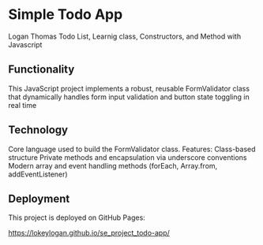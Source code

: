# Simple Todo App

Logan Thomas Todo List, Learnig class, Constructors, and Method with Javascript

## Functionality

This JavaScript project implements a robust, reusable FormValidator class that dynamically handles form input validation and button state toggling in real time

## Technology

Core language used to build the FormValidator class.
Features:
Class-based structure
Private methods and encapsulation via underscore conventions
Modern array and event handling methods (forEach, Array.from, addEventListener)

## Deployment

This project is deployed on GitHub Pages:

https://lokeylogan.github.io/se_project_todo-app/
